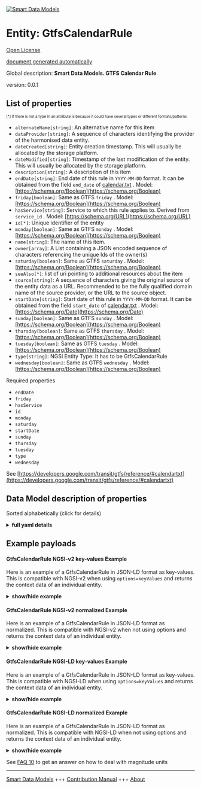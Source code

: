 <!-- 10-Header -->  
[![Smart Data Models](https://smartdatamodels.org/wp-content/uploads/2022/01/SmartDataModels_logo.png "Logo")](https://smartdatamodels.org)  
Entity: GtfsCalendarRule  
========================<!-- /10-Header -->  
<!-- 15-License -->  
[Open License](https://github.com/smart-data-models//dataModel.UrbanMobility/blob/master/GtfsCalendarRule/LICENSE.md)  
[document generated automatically](https://docs.google.com/presentation/d/e/2PACX-1vTs-Ng5dIAwkg91oTTUdt8ua7woBXhPnwavZ0FxgR8BsAI_Ek3C5q97Nd94HS8KhP-r_quD4H0fgyt3/pub?start=false&loop=false&delayms=3000#slide=id.gb715ace035_0_60)  
<!-- /15-License -->  
<!-- 20-Description -->  
Global description: **Smart Data Models. GTFS Calendar Rule**  
version: 0.0.1  
<!-- /20-Description -->  
<!-- 30-PropertiesList -->  

## List of properties  

<sup><sub>[*] If there is not a type in an attribute is because it could have several types or different formats/patterns</sub></sup>  
- `alternateName[string]`: An alternative name for this item  - `dataProvider[string]`: A sequence of characters identifying the provider of the harmonised data entity.  - `dateCreated[string]`: Entity creation timestamp. This will usually be allocated by the storage platform.  - `dateModified[string]`: Timestamp of the last modification of the entity. This will usually be allocated by the storage platform.  - `description[string]`: A description of this item  - `endDate[string]`: End date of this rule in `YYYY-MM-DD` format. It can be obtained from the field `end_date` of [calendar.txt](https://developers.google.com/transit/gtfs/reference/#calendartxt)  . Model: [https://schema.org/Boolean](https://schema.org/Boolean)- `friday[boolean]`: Same as GTFS `friday`  . Model: [https://schema.org/Boolean](https://schema.org/Boolean)- `hasService[string]`: Service to which this rule applies to. Derived from `service_id`  . Model: [https://schema.org/URL](https://schema.org/URL)- `id[*]`: Unique identifier of the entity  - `monday[boolean]`: Same as GTFS `monday`  . Model: [https://schema.org/Boolean](https://schema.org/Boolean)- `name[string]`: The name of this item.  - `owner[array]`: A List containing a JSON encoded sequence of characters referencing the unique Ids of the owner(s)  - `saturday[boolean]`: Same as GTFS `saturday`  . Model: [https://schema.org/Boolean](https://schema.org/Boolean)- `seeAlso[*]`: list of uri pointing to additional resources about the item  - `source[string]`: A sequence of characters giving the original source of the entity data as a URL. Recommended to be the fully qualified domain name of the source provider, or the URL to the source object.  - `startDate[string]`: Start date of this rule in `YYYY-MM-DD` format. It can be obtained from the field `start_date` of [calendar.txt](https://developers.google.com/transit/gtfs/reference/#calendartxt)  . Model: [https://schema.org/Date](https://schema.org/Date)- `sunday[boolean]`: Same as GTFS `sunday`  . Model: [https://schema.org/Boolean](https://schema.org/Boolean)- `thursday[boolean]`: Same as GTFS `thursday`  . Model: [https://schema.org/Boolean](https://schema.org/Boolean)- `tuesday[boolean]`: Same as GTFS `tuesday`  . Model: [https://schema.org/Boolean](https://schema.org/Boolean)- `type[string]`: NGSI Entity Type: It has to be GtfsCalendarRule  - `wednesday[boolean]`: Same as GTFS `wednesday`  . Model: [https://schema.org/Boolean](https://schema.org/Boolean)<!-- /30-PropertiesList -->  
<!-- 35-RequiredProperties -->  
Required properties  
- `endDate`  - `friday`  - `hasService`  - `id`  - `monday`  - `saturday`  - `startDate`  - `sunday`  - `thursday`  - `tuesday`  - `type`  - `wednesday`  <!-- /35-RequiredProperties -->  
<!-- 40-RequiredProperties -->  
See [https://developers.google.com/transit/gtfs/reference/#calendartxt](https://developers.google.com/transit/gtfs/reference/#calendartxt)  
<!-- /40-RequiredProperties -->  
<!-- 50-DataModelHeader -->  
## Data Model description of properties  
Sorted alphabetically (click for details)  
<!-- /50-DataModelHeader -->  
<!-- 60-ModelYaml -->  
<details><summary><strong>full yaml details</strong></summary>    
```yaml  
GtfsCalendarRule:    
  description: Smart Data Models. GTFS Calendar Rule    
  properties:    
    alternateName:    
      description: An alternative name for this item    
      type: string    
      x-ngsi:    
        type: Property    
    dataProvider:    
      description: A sequence of characters identifying the provider of the harmonised data entity.    
      type: string    
      x-ngsi:    
        type: Property    
    dateCreated:    
      description: Entity creation timestamp. This will usually be allocated by the storage platform.    
      format: date-time    
      type: string    
      x-ngsi:    
        type: Property    
    dateModified:    
      description: Timestamp of the last modification of the entity. This will usually be allocated by the storage platform.    
      format: date-time    
      type: string    
      x-ngsi:    
        type: Property    
    description:    
      description: A description of this item    
      type: string    
      x-ngsi:    
        type: Property    
    endDate:    
      description: "End date of this rule in `YYYY-MM-DD` format. It can be obtained from the field `end_date` of [calendar.txt](https://developers.google.com/transit/gtfs/reference/#calendartxt)"    
      format: date    
      type: string    
      x-ngsi:    
        model: https://schema.org/Boolean    
        type: Property    
    friday:    
      description: Same as GTFS `friday`    
      type: boolean    
      x-ngsi:    
        model: https://schema.org/Boolean    
        type: Property    
    hasService:    
      anyOf:    
        - description: Property. Identifier format of any NGSI entity    
          maxLength: 256    
          minLength: 1    
          pattern: ^[\w\-\.\{\}\$\+\*\[\]`|~^@!,:\\]+$    
          type: string    
        - description: Property. Identifier format of any NGSI entity    
          format: uri    
          type: string    
      description: Service to which this rule applies to. Derived from `service_id`    
      type: string    
      x-ngsi:    
        model: https://schema.org/URL    
        type: Relationship    
    id:    
      anyOf: &gtfscalendarrule_-_properties_-_owner_-_items_-_anyof    
        - description: Property. Identifier format of any NGSI entity    
          maxLength: 256    
          minLength: 1    
          pattern: ^[\w\-\.\{\}\$\+\*\[\]`|~^@!,:\\]+$    
          type: string    
        - description: Property. Identifier format of any NGSI entity    
          format: uri    
          type: string    
      description: Unique identifier of the entity    
      x-ngsi:    
        type: Property    
    monday:    
      description: Same as GTFS `monday`    
      type: boolean    
      x-ngsi:    
        model: https://schema.org/Boolean    
        type: Property    
    name:    
      description: The name of this item.    
      type: string    
      x-ngsi:    
        type: Property    
    owner:    
      description: A List containing a JSON encoded sequence of characters referencing the unique Ids of the owner(s)    
      items:    
        anyOf: *gtfscalendarrule_-_properties_-_owner_-_items_-_anyof    
        description: Property. Unique identifier of the entity    
      type: array    
      x-ngsi:    
        type: Property    
    saturday:    
      description: Same as GTFS `saturday`    
      type: boolean    
      x-ngsi:    
        model: https://schema.org/Boolean    
        type: Property    
    seeAlso:    
      description: list of uri pointing to additional resources about the item    
      oneOf:    
        - items:    
            format: uri    
            type: string    
          minItems: 1    
          type: array    
        - format: uri    
          type: string    
      x-ngsi:    
        type: Property    
    source:    
      description: 'A sequence of characters giving the original source of the entity data as a URL. Recommended to be the fully qualified domain name of the source provider, or the URL to the source object.'    
      type: string    
      x-ngsi:    
        type: Property    
    startDate:    
      description: "Start date of this rule in `YYYY-MM-DD` format. It can be obtained from the field `start_date` of [calendar.txt](https://developers.google.com/transit/gtfs/reference/#calendartxt)"    
      format: date    
      type: string    
      x-ngsi:    
        model: https://schema.org/Date    
        type: Property    
    sunday:    
      description: Same as GTFS `sunday`    
      type: boolean    
      x-ngsi:    
        model: https://schema.org/Boolean    
        type: Property    
    thursday:    
      description: Same as GTFS `thursday`    
      type: boolean    
      x-ngsi:    
        model: https://schema.org/Boolean    
        type: Property    
    tuesday:    
      description: Same as GTFS `tuesday`    
      type: boolean    
      x-ngsi:    
        model: https://schema.org/Boolean    
        type: Property    
    type:    
      description: 'NGSI Entity Type: It has to be GtfsCalendarRule'    
      enum:    
        - GtfsCalendarRule    
      type: string    
      x-ngsi:    
        type: Property    
    wednesday:    
      description: Same as GTFS `wednesday`    
      type: boolean    
      x-ngsi:    
        model: https://schema.org/Boolean    
        type: Property    
  required:    
    - id    
    - type    
    - hasService    
    - monday    
    - tuesday    
    - wednesday    
    - thursday    
    - friday    
    - saturday    
    - sunday    
    - startDate    
    - endDate    
  type: object    
  x-derived-from: ""    
  x-disclaimer: 'Redistribution and use in source and binary forms, with or without modification, are permitted  provided that the license conditions are met. Copyleft (c) 2022 Contributors to Smart Data Models Program'    
  x-license-url: https://github.com/smart-data-models/dataModel.UrbanMobility/blob/master/GtfsCalendarRule/LICENSE.md    
  x-model-schema: https://smart-data-models.github.io/dataModel.UrbanMobility/GtfsCalendarRule/schema.json    
  x-model-tags: ""    
  x-version: 0.0.1    
```  
</details>    
<!-- /60-ModelYaml -->  
<!-- 70-MiddleNotes -->  
<!-- /70-MiddleNotes -->  
<!-- 80-Examples -->  
## Example payloads    
#### GtfsCalendarRule NGSI-v2 key-values Example    
Here is an example of a GtfsCalendarRule in JSON-LD format as key-values. This is compatible with NGSI-v2 when  using `options=keyValues` and returns the context data of an individual entity.  
<details><summary><strong>show/hide example</strong></summary>    
```json  
{  
  "id": "urn:ngsi-ld:CalendarRule:Madrid:Rule1267",  
  "type": "GtfsCalendarRule",  
  "name": "Rule Hospital Service 1",  
  "hasService": "urn:ngsi-ld:GtfsService:Madrid:Hospital_1",  
  "monday": true,  
  "tuesday": true,  
  "wednesday": true,  
  "thursday": true,  
  "friday": true,  
  "saturday": false,  
  "sunday": false,  
  "startDate": "2018-01-01",  
  "endDate": "2019-01-01"  
}  
```  
</details>  
#### GtfsCalendarRule NGSI-v2 normalized Example    
Here is an example of a GtfsCalendarRule in JSON-LD format as normalized. This is compatible with NGSI-v2 when not using options and returns the context data of an individual entity.  
<details><summary><strong>show/hide example</strong></summary>    
```json  
{  
  "id": "urn:ngsi-ld:CalendarRule:Madrid:Rule1267",  
  "type": "GtfsCalendarRule",  
  "startDate": {  
    "type": "Date",  
    "value": "2018-01-01"  
  },  
  "endDate": {  
    "type": "Date",  
    "value": "2019-01-01"  
  },  
  "name": {  
    "type": "Text",  
    "value": "Rule Hospital Service 1"  
  },  
  "monday": {  
    "type": "Boolean",  
    "value": true  
  },  
  "tuesday": {  
    "type": "Boolean",  
    "value": true  
  },  
  "friday": {  
    "type": "Boolean",  
    "value": true  
  },  
  "wednesday": {  
    "type": "Boolean",  
    "value": true  
  },  
  "thursday": {  
    "type": "Boolean",  
    "value": true  
  },  
  "sunday": {  
    "type": "Boolean",  
    "value": false  
  },  
  "hasService": {  
    "type": "URL",  
    "object": "urn:ngsi-ld:GtfsService:Madrid:Hospital_1"  
  },  
  "saturday": {  
    "type": "Boolean",  
    "value": false  
  }  
}  
```  
</details>  
#### GtfsCalendarRule NGSI-LD key-values Example    
Here is an example of a GtfsCalendarRule in JSON-LD format as key-values. This is compatible with NGSI-LD when  using `options=keyValues` and returns the context data of an individual entity.  
<details><summary><strong>show/hide example</strong></summary>    
```json  
{  
    "id": "urn:ngsi-ld:CalendarRule:Madrid:Rule1267",  
    "type": "GtfsCalendarRule",  
    "endDate": "2019-01-01",  
    "friday": true,  
    "hasService": "urn:ngsi-ld:GtfsService:Madrid:Hospital_1",  
    "monday": true,  
    "name": "Rule Hospital Service 1",  
    "saturday": false,  
    "startDate": "2018-01-01",  
    "sunday": false,  
    "thursday": true,  
    "tuesday": true,  
    "wednesday": true,  
    "@context": [  
        "https://uri.etsi.org/ngsi-ld/v1/ngsi-ld-core-context.jsonld",  
        "https://raw.githubusercontent.com/smart-data-models/dataModel.UrbanMobility/master/context.jsonld"  
    ]  
}  
```  
</details>  
#### GtfsCalendarRule NGSI-LD normalized Example    
Here is an example of a GtfsCalendarRule in JSON-LD format as normalized. This is compatible with NGSI-LD when not using options and returns the context data of an individual entity.  
<details><summary><strong>show/hide example</strong></summary>    
```json  
{  
    "id": "urn:ngsi-ld:CalendarRule:Madrid:Rule1267",  
    "type": "GtfsCalendarRule",  
    "endDate": {  
        "type": "Property",  
        "value": {  
            "@type": "Date",  
            "@value": "2019-01-01"  
        }  
    },  
    "friday": {  
        "type": "Property",  
        "value": true  
    },  
    "hasService": {  
        "type": "Relationship",  
        "object": "urn:ngsi-ld:GtfsService:Madrid:Hospital_1"  
    },  
    "monday": {  
        "type": "Property",  
        "value": true  
    },  
    "name": {  
        "type": "Property",  
        "value": "Rule Hospital Service 1"  
    },  
    "saturday": {  
        "type": "Property",  
        "value": false  
    },  
    "startDate": {  
        "type": "Property",  
        "value": {  
            "@type": "Date",  
            "@value": "2018-01-01"  
        }  
    },  
    "sunday": {  
        "type": "Property",  
        "value": false  
    },  
    "thursday": {  
        "type": "Property",  
        "value": true  
    },  
    "tuesday": {  
        "type": "Property",  
        "value": true  
    },  
    "wednesday": {  
        "type": "Property",  
        "value": true  
    },  
    "@context": [  
        "https://uri.etsi.org/ngsi-ld/v1/ngsi-ld-core-context.jsonld",  
        "https://raw.githubusercontent.com/smart-data-models/dataModel.UrbanMobility/master/context.jsonld"  
    ]  
}  
```  
</details><!-- /80-Examples -->  
<!-- 90-FooterNotes -->  
<!-- /90-FooterNotes -->  
<!-- 95-Units -->  
See [FAQ 10](https://smartdatamodels.org/index.php/faqs/) to get an answer on how to deal with magnitude units  
<!-- /95-Units -->  
<!-- 97-LastFooter -->  
---  
[Smart Data Models](https://smartdatamodels.org) +++ [Contribution Manual](https://bit.ly/contribution_manual) +++ [About](https://bit.ly/Introduction_SDM)<!-- /97-LastFooter -->  
